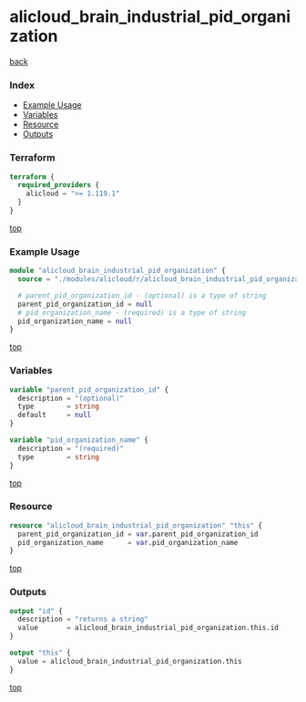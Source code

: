 # alicloud_brain_industrial_pid_organization

[back](../alicloud.md)

### Index

- [Example Usage](#example-usage)
- [Variables](#variables)
- [Resource](#resource)
- [Outputs](#outputs)

### Terraform

```terraform
terraform {
  required_providers {
    alicloud = ">= 1.119.1"
  }
}
```

[top](#index)

### Example Usage

```terraform
module "alicloud_brain_industrial_pid_organization" {
  source = "./modules/alicloud/r/alicloud_brain_industrial_pid_organization"

  # parent_pid_organization_id - (optional) is a type of string
  parent_pid_organization_id = null
  # pid_organization_name - (required) is a type of string
  pid_organization_name = null
}
```

[top](#index)

### Variables

```terraform
variable "parent_pid_organization_id" {
  description = "(optional)"
  type        = string
  default     = null
}

variable "pid_organization_name" {
  description = "(required)"
  type        = string
}
```

[top](#index)

### Resource

```terraform
resource "alicloud_brain_industrial_pid_organization" "this" {
  parent_pid_organization_id = var.parent_pid_organization_id
  pid_organization_name      = var.pid_organization_name
}
```

[top](#index)

### Outputs

```terraform
output "id" {
  description = "returns a string"
  value       = alicloud_brain_industrial_pid_organization.this.id
}

output "this" {
  value = alicloud_brain_industrial_pid_organization.this
}
```

[top](#index)
